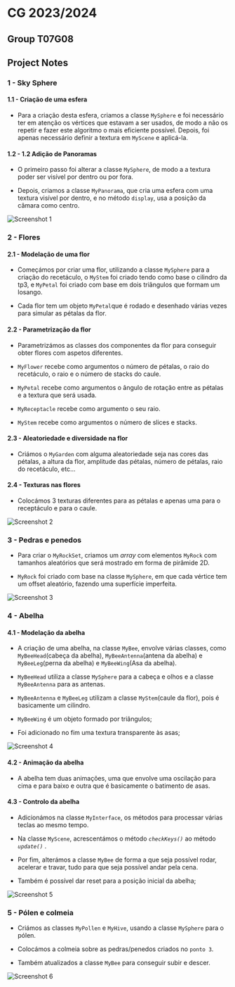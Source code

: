 # CG 2023/2024

## Group T07G08

## Project Notes

### 1 - Sky Sphere

#### 1.1 - Criação de uma esfera

- Para a criação desta esfera, criamos a classe `MySphere` e foi necessário ter em atenção os vértices que estavam a ser usados, de modo a não os repetir e fazer este algoritmo o mais eficiente possível. Depois, foi apenas necessário definir a textura em `MyScene` e aplicá-la.

#### 1.2 - 1.2 Adição de Panoramas

- O primeiro passo foi alterar a classe `MySphere`, de modo a a textura poder ser visível por dentro ou por fora.

- Depois, criamos a classe `MyPanorama`, que cria uma esfera com uma textura visível por dentro, e no método `display`, usa a posição da câmara como centro.

![Screenshot 1](screenshots/CG-t07g08-project-1.png)

### 2 - Flores

#### 2.1 - Modelação de uma flor

- Começámos por criar uma flor, utilizando a classe `MySphere` para a criação do recetáculo, o `MyStem` foi criado tendo como base o cilindro da tp3, e `MyPetal` foi criado com base em dois triângulos que formam um losango.

- Cada flor tem um objeto `MyPetal`que é rodado e desenhado várias vezes para simular as pétalas da flor.

#### 2.2 - Parametrização da flor

- Parametrizámos as classes dos componentes da flor para conseguir obter flores com aspetos diferentes.

- `MyFlower` recebe como argumentos o número de pétalas, o raio do recetáculo, o raio e o número de stacks do caule.

- `MyPetal` recebe como argumentos o ângulo de rotação entre as pétalas e a textura que será usada.

- `MyReceptacle` recebe como argumento o seu raio.

- `MyStem` recebe como argumentos o número de slices e stacks.

#### 2.3 - Aleatoriedade e diversidade na flor

- Criámos o `MyGarden` com alguma aleatoriedade seja nas cores das pétalas, a altura da flor, amplitude das pétalas, número de pétalas, raio do recetáculo, etc...

#### 2.4 - Texturas nas flores

- Colocámos 3 texturas diferentes para as pétalas e apenas uma para o receptáculo e para o caule.

![Screenshot 2](screenshots/CG-t07g08-project-2.png)

### 3 - Pedras e penedos

- Para criar o `MyRockSet`, criamos um _array_ com elementos `MyRock` com tamanhos aleatórios que será mostrado em forma de pirâmide 2D.

- `MyRock` foi criado com base na classe `MySphere`, em que cada vértice tem um offset aleatório, fazendo uma superfície imperfeita.

![Screenshot 3](screenshots/CG-t07g08-project-3.png)

### 4 - Abelha

#### 4.1 - Modelação da abelha

- A criação de uma abelha, na classe `MyBee`, envolve várias classes, como `MyBeeHead`(cabeça da abelha), `MyBeeAntenna`(antena da abelha) e `MyBeeLeg`(perna da abelha) e `MyBeeWing`(Asa da abelha).

- `MyBeeHead` utiliza a classe `MySphere` para a cabeça e olhos e a classe `MyBeeAntenna` para as antenas.

- `MyBeeAntenna` e `MyBeeLeg` utilizam a classe `MyStem`(caule da flor), pois é basicamente um cilindro.

- `MyBeeWing` é um objeto formado por triângulos;

- Foi adicionado no fim uma textura transparente às asas;

![Screenshot 4](screenshots/CG-t07g08-project-4.png)

#### 4.2 - Animação da abelha

- A abelha tem duas animações, uma que envolve uma oscilação para cima e para baixo e outra que é basicamente o batimento de asas.

#### 4.3 - Controlo da abelha

- Adicionámos na classe `MyInterface`, os métodos para processar várias teclas ao mesmo tempo.

- Na classe `MyScene`, acrescentámos o método *`checkKeys()`* ao método *`update()`* .

- Por fim, alterámos a classe `MyBee` de forma a que seja possível rodar, acelerar e travar, tudo para que seja possível andar pela cena.

- Também é possível dar reset para a posição inicial da abelha;

![Screenshot 5](screenshots/CG-t07g08-project-5.png)

### 5 - Pólen e colmeia

- Criámos as classes `MyPollen` e `MyHive`, usando a classe `MySphere` para o pólen.

- Colocámos a colmeia sobre as pedras/penedos criados no `ponto 3`.

- Também atualizados a classe `MyBee` para conseguir subir e descer.

![Screenshot 6](screenshots/CG-t07g08-project-6.png)